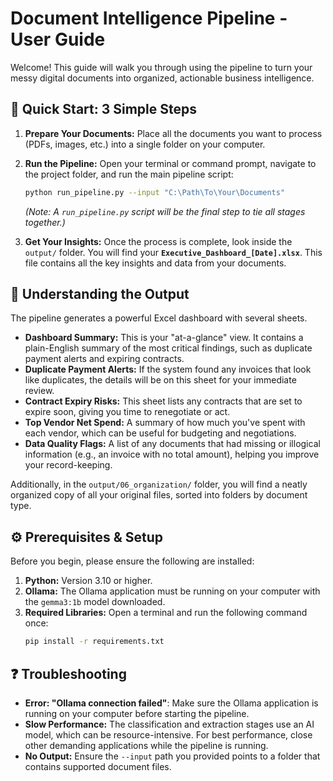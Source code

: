 # Document Intelligence Pipeline - User Guide

Welcome! This guide will walk you through using the pipeline to turn your messy digital documents into organized, actionable business intelligence.

## 🚀 Quick Start: 3 Simple Steps

1.  **Prepare Your Documents:** Place all the documents you want to process (PDFs, images, etc.) into a single folder on your computer.

2.  **Run the Pipeline:** Open your terminal or command prompt, navigate to the project folder, and run the main pipeline script:
    ```bash
    python run_pipeline.py --input "C:\Path\To\Your\Documents"
    ```
    *(Note: A `run_pipeline.py` script will be the final step to tie all stages together.)*

3.  **Get Your Insights:** Once the process is complete, look inside the `output/` folder. You will find your **`Executive_Dashboard_[Date].xlsx`**. This file contains all the key insights and data from your documents.

## 📁 Understanding the Output

The pipeline generates a powerful Excel dashboard with several sheets.

*   **Dashboard Summary:** This is your "at-a-glance" view. It contains a plain-English summary of the most critical findings, such as duplicate payment alerts and expiring contracts.
*   **Duplicate Payment Alerts:** If the system found any invoices that look like duplicates, the details will be on this sheet for your immediate review.
*   **Contract Expiry Risks:** This sheet lists any contracts that are set to expire soon, giving you time to renegotiate or act.
*   **Top Vendor Net Spend:** A summary of how much you've spent with each vendor, which can be useful for budgeting and negotiations.
*   **Data Quality Flags:** A list of any documents that had missing or illogical information (e.g., an invoice with no total amount), helping you improve your record-keeping.

Additionally, in the `output/06_organization/` folder, you will find a neatly organized copy of all your original files, sorted into folders by document type.

## ⚙️ Prerequisites & Setup

Before you begin, please ensure the following are installed:

1.  **Python:** Version 3.10 or higher.
2.  **Ollama:** The Ollama application must be running on your computer with the `gemma3:1b` model downloaded.
3.  **Required Libraries:** Open a terminal and run the following command once:
    ```bash
    pip install -r requirements.txt
    ```

## ❓ Troubleshooting

*   **Error: "Ollama connection failed"**: Make sure the Ollama application is running on your computer before starting the pipeline.
*   **Slow Performance:** The classification and extraction stages use an AI model, which can be resource-intensive. For best performance, close other demanding applications while the pipeline is running.
*   **No Output:** Ensure the `--input` path you provided points to a folder that contains supported document files.